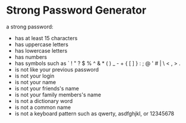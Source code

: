 # Strong Password Generator

a strong password:
- has at least 15 characters
- has uppercase letters
- has lowercase letters
- has numbers
- has symbols such as ` ! " ? $ % ^ & * ( ) _ - + { [ ] } : ; @ ' # | \ < , > .
- is not like your previous password
- is not your login
- is not your name
- is not your friends's name
- is not your family members's name
- is not a dictionary word
- is not a common name
- is not a keyboard pattern such as qwerty, asdfghjkl, or 12345678
